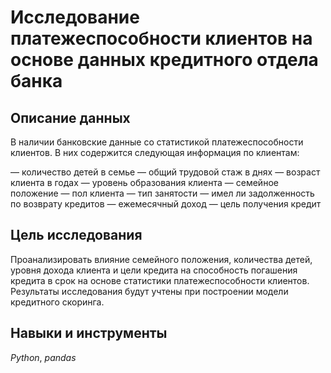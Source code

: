 # Исследование платежеспособности клиентов на основе данных кредитного отдела банка

## Описание данных

В наличии банковские данные со статистикой платежеспособности клиентов. В них содержится следующая информация по клиентам:

— количество детей в семье
— общий трудовой стаж в днях
— возраст клиента в годах
— уровень образования клиента
— семейное положение
— пол клиента
— тип занятости
— имел ли задолженность по возврату кредитов
— ежемесячный доход
— цель получения кредит

## Цель исследования

Проанализировать влияние семейного положения, количества детей, уровня дохода клиента и цели кредита на способность погашения кредита
 в срок на основе статистики платежеспособности клиентов. Результаты исследования будут учтены при построении модели кредитного скоринга.

## Навыки и инструменты

*Python*, *pandas*